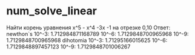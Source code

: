 # num_solve_linear
Найти корень уравнения x^5 - x^4 -3x -1 на отрезке 0,10
Ответ:
newthon`s
10^-3:  1.712984871168789
10^-6:  1.7129848700965968
10^-9:  1.7129848700965968
dihotomia
10^-3:  1.71295166015625
10^-6:  1.7129848897457123
10^-9:  1.7129848701006267

